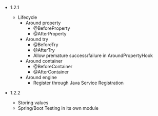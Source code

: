 - 1.2.1

  - Lifecycle
    - Around property
      - @BeforeProperty
      - @AfterProperty
    - Around try
      - @BeforeTry
      - @AfterTry      
      - Allow premature success/failure in AroundPropertyHook
    - Around container
      - @BeforeContainer
      - @AfterContainer
    - Around engine
      - Register through Java Service Registration
  
- 1.2.2

  - Storing values
  - Spring/Boot Testing in its own module
 

